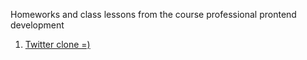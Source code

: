Homeworks and class lessons from the course professional prontend development
<br>
1. [Twitter clone =)](https://angemariya.github.io/FE-Prof-Main/Project-5%20Twitter/index.html)
